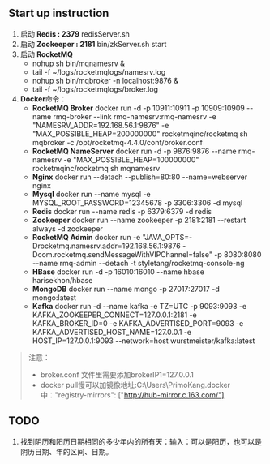 ## Start up instruction
1. 启动 **Redis : 2379**   redisServer.sh
2. 启动 **Zookeeper : 2181**   bin/zkServer.sh start
3. 启动 **RocketMQ**
    - nohup sh bin/mqnamesrv &
    - tail -f ~/logs/rocketmqlogs/namesrv.log
    - nohup sh bin/mqbroker -n localhost:9876 &
    - tail -f ~/logs/rocketmqlogs/broker.log
4. **Docker**命令：
    - **RocketMQ Broker** docker run -d -p 10911:10911 -p 10909:10909 --name rmq-broker --link rmq-namesrv:rmq-namesrv -e "NAMESRV_ADDR=192.168.56.1:9876" -e "MAX_POSSIBLE_HEAP=200000000" rocketmqinc/rocketmq sh mqbroker -c /opt/rocketmq-4.4.0/conf/broker.conf
    - **RocketMQ NameServer** docker run -d -p 9876:9876 --name rmq-namesrv -e "MAX_POSSIBLE_HEAP=100000000" rocketmqinc/rocketmq sh mqnamesrv
    - **Nginx** docker run --detach --publish=80:80 --name=webserver nginx
    - **Mysql** docker run --name mysql -e MYSQL_ROOT_PASSWORD=12345678 -p 3306:3306 -d mysql
    - **Redis** docker run --name redis -p 6379:6379 -d redis
    - **Zookeeper** docker run --name zookeeper -p 2181:2181 --restart always -d zookeeper
    - **RocketMQ Admin** docker run -e "JAVA_OPTS=-Drocketmq.namesrv.addr=192.168.56.1:9876 -Dcom.rocketmq.sendMessageWithVIPChannel=false" -p 8080:8080 --name rmq-admin --detach -t styletang/rocketmq-console-ng
    - **HBase** docker run -d -p 16010:16010 --name hbase harisekhon/hbase
    - **MongoDB**  docker run --name mongo -p 27017:27017 -d mongo:latest
    - **Kafka** docker run -d --name kafka -e TZ=UTC -p 9093:9093 -e KAFKA_ZOOKEEPER_CONNECT=127.0.0.1:2181 -e KAFKA_BROKER_ID=0 -e KAFKA_ADVERTISED_PORT=9093 -e KAFKA_ADVERTISED_HOST_NAME=127.0.0.1 -e HOST_IP=127.0.0.1:9093 --network=host wurstmeister/kafka:latest
> 注意：
>  * broker.conf 文件里需要添加brokerIP1=127.0.0.1
>  * docker pull慢可以加镜像地址:C:\Users\PrimoKang\.docker 中："registry-mirrors": ["http://hub-mirror.c.163.com/"]


## TODO
1. 找到阴历和阳历日期相同的多少年内的所有天：输入：可以是阳历，也可以是阴历日期、年的区间、日期。
